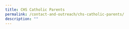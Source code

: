 ```yaml
---
title: CHS Catholic Parents
permalink: /contact-and-outreach/chs-catholic-parents/
description: ""
---
```

